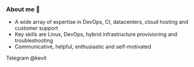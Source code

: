 ### About me 👋

* A wide array of expertise in DevOps, CI, datacenters, cloud hosting and customer support
* Key skills are Linux, DevOps, hybrid infrastructure provisioning and troubleshooting
* Communicative, helpful, enthusiastic and self-motivated

 Telegram @kevit

